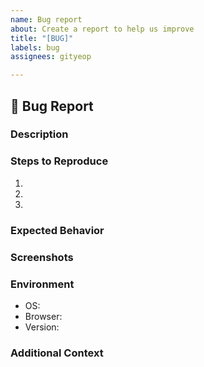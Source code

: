 ```yaml
---
name: Bug report
about: Create a report to help us improve
title: "[BUG]"
labels: bug
assignees: gityeop

---
```


## 🐛 Bug Report
### Description
<!-- 어떤 문제가 발생했는지 간략하게 설명해주세요. -->

### Steps to Reproduce
1. <!-- 발생한 문제를 재현하기 위한 단계별 과정을 작성해주세요. -->
2.
3.

### Expected Behavior
<!-- 기대했던 올바른 동작을 설명해주세요. -->

### Screenshots
<!-- 문제가 발생한 부분을 보여주는 스크린샷이나 로그를 첨부해주세요. -->

### Environment
- OS: <!-- e.g., Windows 10, macOS 11.2 -->
- Browser: <!-- e.g., Chrome 90, Safari 14 -->
- Version: <!-- e.g., 1.0.0 -->

### Additional Context
<!-- 추가적인 내용이나 참고할만한 링크가 있다면 적어주세요. -->

